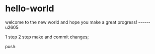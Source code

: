 # hello-world


welcome to the new world and hope you make a great progress!
------u2605

1 step 
2 step 
make and commit changes;


push 
